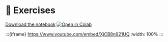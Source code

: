 # 🏃 Exercises

[Download the notebook](https://github.com/neuro4ml/exercises/blob/main/w3-brain-structure/w3-exercise.ipynb)
[![Open in Colab](https://colab.research.google.com/assets/colab-badge.svg)](https://colab.research.google.com/github/neuro4ml/exercises/blob/main/w3-brain-structure/w3-exercise.ipynb)

:::{iframe} https://www.youtube.com/embed/XjCB8n921UQ
:width: 100%
:::